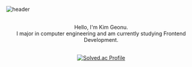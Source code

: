 ![header](https://capsule-render.vercel.app/api?type=Shark&color=auto&height=300&section=header&text=Geonu's%20Github&fontSize=90)

<br/>

<div align="center">Hello, I'm Kim Geonu.</br>I major in computer engineering and am currently studying Frontend Development.</div>

<br/>




<div align="center">
  
  [![Solved.ac Profile](http://mazassumnida.wtf/api/v2/generate_badge?boj=kgu0515)](https://solved.ac/kgu0515/)
</div>

